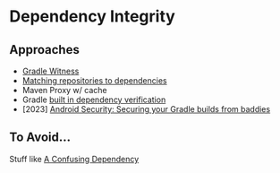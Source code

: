# Dependency Integrity 

## Approaches 

- [Gradle Witness](https://github.com/signalapp/gradle-witness)
- [Matching repositories to dependencies](https://docs.gradle.org/5.1-rc-1/userguide/declaring_repositories.html#sec::matching_repositories_to_dependencies)
- Maven Proxy w/ cache
- Gradle [built in dependency verification](https://docs.gradle.org/current/userguide/dependency_verification.html)
- [2023] [Android Security: Securing your Gradle builds from baddies](spght.dev/articles/23-07-2023/gradle-security)

## To Avoid...

Stuff like [A Confusing Dependency](https://blog.autsoft.hu/a-confusing-dependency/)
